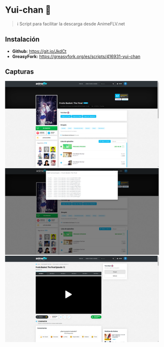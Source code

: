 # Yui-chan 🌸

> ℹ Script para facilitar la descarga desde AnimeFLV.net

## Instalación

- **Github:** https://git.io/JkdCt
- **GreasyFork:** https://greasyfork.org/es/scripts/416931-yui-chan

## Capturas

![ss01](img/01.png)
![ss02](img/02.png)
![ss03](img/03.png)
